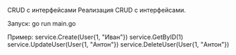 CRUD с интерфейсами
Реализация CRUD с интерфейсами. 

Запуск: 
go run main.go

Пример:
service.Create(User{1, "Иван"})
service.GetByID(1)
service.UpdateUser(User{1, "Антон"})
service.DeleteUser(User{1, "Антон"})
